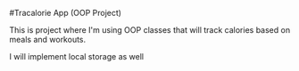 #Tracalorie App (OOP Project)

This is project where I'm using OOP classes that will track calories based on meals and workouts.

I will implement local storage as well
